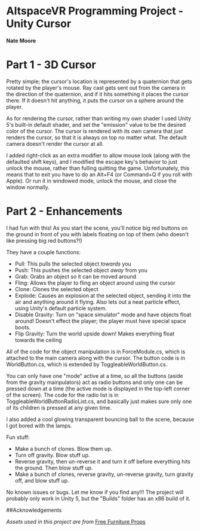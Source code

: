 # AltspaceVR Programming Project - Unity Cursor

#### Nate Moore

# Part 1 - 3D Cursor

Pretty simple; the cursor's location is represented by a quaternion that gets rotated by the player's mouse. Ray cast gets sent out from the camera in the direction of the quaternion, and if it hits something it places the cursor there. If it doesn't hit anything, it puts the cursor on a sphere around the player.

As for rendering the cursor, rather than writing my own shader I used Unity 5's built-in default shader, and set the "emission" value to be the desired color of the cursor. The cursor is rendered with its own camera that *just* renders the cursor, so that it is always on top no matter what. The default camera doesn't render the cursor at all.

I added right-click as an extra modifier to allow mouse look (along with the defaulted shift keys), and I modified the escape key's behavior to just unlock the mouse, rather than fulling quitting the game. Unfortunately, this means that to exit you have to do an Alt+F4 (or Command+Q if you roll with Apple). Or run it in windowed mode, unlock the mouse, and close the window normally.

# Part 2 - Enhancements

I had fun with this! As you start the scene, you'll notice big red buttons on the ground in front of you with labels floating on top of them (who doesn't like pressing big red buttons?!)

They have a couple functions:
- Pull: This pulls the selected object *towards* you
- Push: This pushes the selected object *away* from you
- Grab: Grabs an object so it can be moved around
- Fling: Allows the player to fling an object around using the cursor
- Clone: Clones the selected object
- Explode: Causes an explosion at the selected object, sending it into the air and anything around it flying. Also lets out a neat particle effect, using Unity's default particle system.
- Disable Gravity: Turn on "space simulator" mode and have objects float around! Doesn't effect the player; the player must have special space boots.
- Flip Gravity: Turn the world upside down! Makes everything float towards the ceiling

All of the code for the object manipulation is in ForceModule.cs, which is attached to the main camera along with the cursor. The button code is in WorldButton.cs, which is extended by ToggleableWorldButton.cs.

You can only have one "mode" active at a time, so all the buttons (aside from the gravity mainpulators) act as radio buttons and only one can be pressed down at a time (the active mode is displayed in the top-left corner of the screen). The code for the radio list is in ToggleableWorldButtonRadioList.cs, and basically just makes sure only one of its children is pressed at any given time.

I also added a cool glowing transparent bouncing ball to the scene, because I got bored with the lamps.

Fun stuff:
- Make a bunch of clones. Blow them up.
- Turn off gravity. Blow stuff up.
- Reverse gravity, then un-reverse it and turn it off before everything hits the ground. Then blow stuff up.
- Make a bunch of clones, reverse gravity, un-reverse gravity, turn gravity off, and blow stuff up.


No known issues or bugs. Let me know if you find any!!! The project will probably only work in Unity 5, but the "Builds" folder has an x86 build of it.

##Acknowledgements

*Assets used in this project are from* [Free Furniture Props](https://www.assetstore.unity3d.com/en/#!/content/8822)


